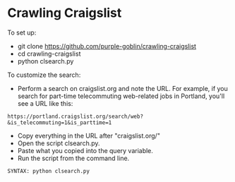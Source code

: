 # Crawling Craigslist

To set up:

* git clone https://github.com/purple-goblin/crawling-craigslist
* cd crawling-craigslist
* python clsearch.py

To customize the search:

* Perform a search on craigslist.org and note the URL. For example, if you search for part-time telecommuting web-related jobs in Portland, you'll see a URL like this:

```
https://portland.craigslist.org/search/web?&is_telecommuting=1&is_parttime=1
```

* Copy everything in the URL after "craigslist.org/"
* Open the script clsearch.py.
* Paste what you copied into the query variable.
* Run the script from the command line.

```
SYNTAX: python clsearch.py
```
